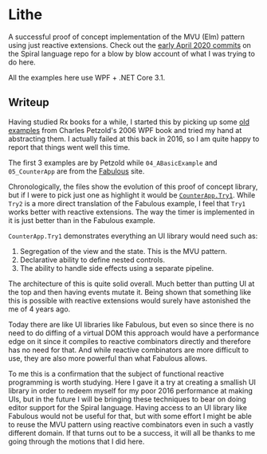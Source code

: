 # Lithe

A successful proof of concept implementation of the MVU (Elm) pattern using just reactive extensions. Check out the [early April 2020 commits](https://github.com/mrakgr/The-Spiral-Language/commit/47548e25f149ad3179fe7d6f243bd0e80e7299f8) on the Spiral language repo for a blow by blow account of what I was trying to do here.

All the examples here use WPF + .NET Core 3.1.

## Writeup

Having studied Rx books for a while, I started this by picking up some [old examples](https://github.com/mrakgr/Exercises/tree/master/Fsharp%20Exercises/Applications%20Markup%20Code%20Part%201) from Charles Petzold's 2006 WPF book and tried my hand at abstracting them. I actually failed at this back in 2016, so I am quite happy to report that things went well this time.

The first 3 examples are by Petzold while `04_ABasicExample` and `05_CounterApp` are from the [Fabulous](https://fsprojects.github.io/Fabulous/) site.

Chronologically, the files show the evolution of this proof of concept library, but if I were to pick just one as highlight it would be [`CounterApp.Try1`](https://github.com/mrakgr/Lithe-POC/blob/master/Lithe/05_CounterApp/Try1.fs). While `Try2` is a more direct translation of the Fabulous example, I feel that `Try1` works better with reactive extensions. The way the timer is implemented in it is just better than in the Fabulous example.

`CounterApp.Try1` demonstrates everything an UI library would need such as:

1) Segregation of the view and the state. This is the MVU pattern.
2) Declarative ability to define nested controls.
3) The ability to handle side effects using a separate pipeline.

The architecture of this is quite solid overall. Much better than putting UI at the top and then having events mutate it. Being shown that something like this is possible with reactive extensions would surely have astonished the me of 4 years ago.

Today there are like UI libraries like Fabulous, but even so since there is no need to do diffing of a virtual DOM this approach would have a performance edge on it since it compiles to reactive combinators directly and therefore has no need for that. And while reactive combinators are more difficult to use, they are also more powerful than what Fabulous allows.

To me this is a confirmation that the subject of functional reactive programming is worth studying. Here I gave it a try at creating a smallish UI library in order to redeem myself for my poor 2016 performance at making UIs, but in the future I will be bringing these techniques to bear on doing editor support for the Spiral language. Having access to an UI library like Fabulous would not be useful for that, but with some effort I might be able to reuse the MVU pattern using reactive combinators even in such a vastly different domain. If that turns out to be a success, it will all be thanks to me going through the motions that I did here.